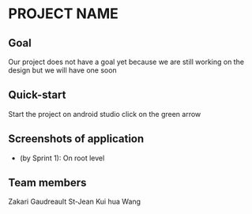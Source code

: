 # PROJECT NAME

## Goal
Our project does not have a goal yet because we are still working on the design but we will have one soon

## Quick-start
Start the project on android studio
click on the green arrow

## Screenshots of application
- (by Sprint 1): On root level

## Team members
Zakari Gaudreault St-Jean
Kui hua Wang
